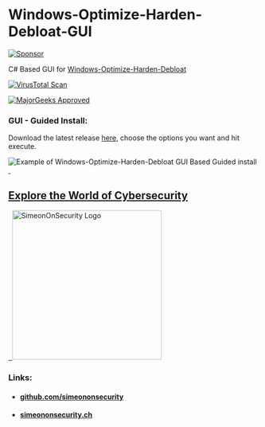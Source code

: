 # Windows-Optimize-Harden-Debloat-GUI

 [![Sponsor](https://img.shields.io/badge/Sponsor-Click%20Here-ff69b4)](https://github.com/sponsors/simeononsecurity) 


C# Based GUI for [Windows-Optimize-Harden-Debloat](https://github.com/simeononsecurity/Windows-Optimize-Harden-Debloat)

[![VirusTotal Scan](https://github.com/simeononsecurity/Windows-Optimize-Harden-Debloat-GUI/actions/workflows/virustotal.yml/badge.svg)](https://github.com/simeononsecurity/Windows-Optimize-Harden-Debloat-GUI/actions/workflows/virustotal.yml)

[![MajorGeeks Approved](https://majorgeeks.com/images/mg_certified.gif)](https://www.majorgeeks.com/files/details/windows_optimize_harden_debloat_gui.html)

### GUI - Guided Install:

Download the latest release [here](https://github.com/simeononsecurity/Windows-Optimize-Harden-Debloat-GUI/releases/), choose the options you want and hit execute.

<img src="https://raw.githubusercontent.com/simeononsecurity/Windows-Optimize-Harden-Debloat/master/.github/images/WOHD-GUI.gif" alt="Example of Windows-Optimize-Harden-Debloat GUI Based Guided install">

<a href="https://simeononsecurity.ch" target="_blank" rel="noopener noreferrer">
  <h2>Explore the World of Cybersecurity</h2>
</a>
<a href="https://simeononsecurity.ch" target="_blank" rel="noopener noreferrer">
  <img src="https://simeononsecurity.ch/img/banner.png" alt="SimeonOnSecurity Logo" width="300" height="300">
</a>

### Links:
- #### [github.com/simeononsecurity](https://github.com/simeononsecurity)
- #### [simeononsecurity.ch](https://simeononsecurity.ch)
